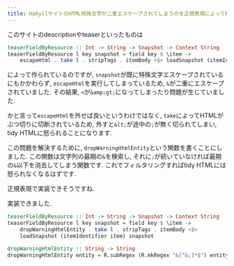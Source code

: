 ```yaml
---
title: HakyllサイトのHTML特殊文字が二重エスケープされてしまうのを正規表現によって解決
---
```


このサイトのdescriptionやteaserといったものは

~~~hs
teaserFieldByResource :: Int -> String -> Snapshot -> Context String
teaserFieldByResource l key snapshot = field key $ \item ->
    escapeHtml . take l . stripTags . itemBody <$> loadSnapshot (itemIdentifier item) snapshot
~~~

によって作られているのですが,
`snapshot`が既に特殊文字エスケープされているにもかかわらず,
`escapeHtml`を実行してしまっているため,
`&`が二重にエスケープされていました.
その結果,
`<`が`&amp;gt;`になってしまったり問題が生じていました.

かと言って`escapeHtml`を外せば良いというわけではなく,
`take`によってHTMLがぶつ切りに切断されているため,
外すと`&lt;`が途中の`;`が無く切られてしまい,
tidy HTMLに怒られることになります.

この問題を解決するために,
`dropWarningHtmlEntity`という関数を書くことにしました.
この関数は文字列の最期の`&`を検索し,
それに`;`が続いていなければ最期の`&`以下を消去してしまう関数です.
これでフィルタリングすればtidy HTMLには怒られなくなるはずです.

正規表現で実装できそうですね.

実装できました.

~~~hs
teaserFieldByResource :: Int -> String -> Snapshot -> Context String
teaserFieldByResource l key snapshot = field key $ \item ->
    dropWarningHtmlEntity . take l . stripTags . itemBody <$>
    loadSnapshot (itemIdentifier item) snapshot

dropWarningHtmlEntity :: String -> String
dropWarningHtmlEntity entity = R.subRegex (R.mkRegex "&[^&;]*$") entity ""
~~~
